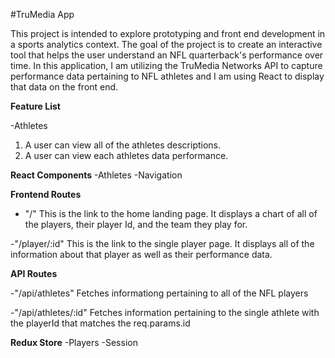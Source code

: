 #TruMedia App

This project is intended to explore prototyping and front end development in a sports analytics context.
The goal of the project is to create an interactive tool that helps the user understand an NFL quarterback's performance over time.
In this application, I am utilizing the TruMedia Networks API to capture performance data pertaining to NFL athletes and I am using React to display that data on the front end.

**Feature List**

-Athletes
  1. A user can view all of the athletes descriptions.
  2. A user can view each athletes data performance.
  
  **React Components**
   -Athletes
   -Navigation
   
   **Frontend Routes**
   
   - "/"
   This is the link to the home landing page. It displays a chart of all of the players, their player Id, and the team they play for.
   
   -"/player/:id"
   This is the link to the single player page. It displays all of the information about that player as well as their performance data.
   
   **API Routes**
   
   -"/api/athletes"
   Fetches informationg pertaining to all of the NFL players
   
   -"/api/athletes/:id"
   Fetches information pertaining to the single athlete with the playerId that matches the req.params.id
   
   **Redux Store**
   -Players
   -Session
